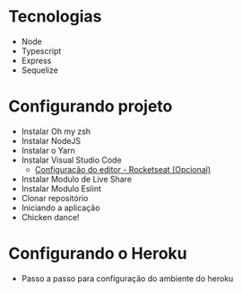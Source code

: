 Tecnologias
====

- Node
- Typescript
- Express
- Sequelize

Configurando projeto
====

- Instalar Oh my zsh
- Instalar NodeJS
- Instalar o Yarn
- Instalar Visual Studio Code
    - [Configuração do editor - Rocketseat (Opcional)](https://www.youtube.com/watch?v=c7P03kkrEG8)
- Instalar Modulo de Live Share
- Instalar Modulo Eslint
- Clonar repositório
- Iniciando a aplicação
- Chicken dance!

Configurando o Heroku
====

- Passo a passo para configuração do ambiente do heroku